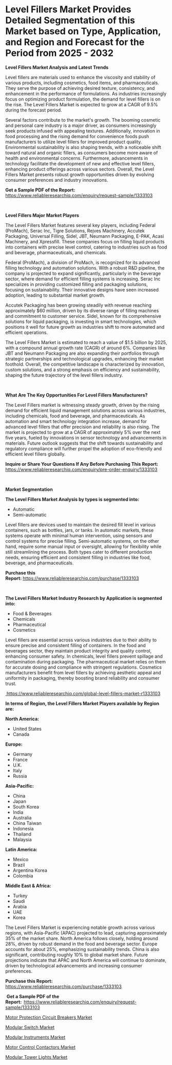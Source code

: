 <p><h1>Level Fillers Market Provides Detailed Segmentation of this Market based on Type, Application, and Region and Forecast for the Period from 2025 - 2032</h1></p><p><strong>Level Fillers Market Analysis and Latest Trends</strong></p>
<p><p>Level fillers are materials used to enhance the viscosity and stability of various products, including cosmetics, food items, and pharmaceuticals. They serve the purpose of achieving desired texture, consistency, and enhancement in the performance of formulations. As industries increasingly focus on optimizing product formulation, the demand for level fillers is on the rise. The Level Fillers Market is expected to grow at a CAGR of 9.5% during the forecast period.</p><p>Several factors contribute to the market's growth. The booming cosmetic and personal care industry is a major driver, as consumers increasingly seek products infused with appealing textures. Additionally, innovation in food processing and the rising demand for convenience foods push manufacturers to utilize level fillers for improved product quality. Environmental sustainability is also shaping trends, with a noticeable shift toward natural and organic fillers, as consumers become more aware of health and environmental concerns. Furthermore, advancements in technology facilitate the development of new and effective level fillers, enhancing product offerings across various sectors. Overall, the Level Fillers Market presents robust growth opportunities driven by evolving consumer preferences and industry innovations.</p></p>
<p><strong>Get a Sample PDF of the Report:&nbsp;</strong> <a href="https://www.reliableresearchiq.com/enquiry/request-sample/1333103?utm_campaign=2886&utm_medium=2&utm_source=Github&utm_content=ia&utm_term=24032025&utm_id=level-fillers">https://www.reliableresearchiq.com/enquiry/request-sample/1333103</a></p>
<p>&nbsp;</p>
<p><strong>Level Fillers Major Market Players</strong></p>
<p><p>The Level Fillers Market features several key players, including Federal (ProMach), Serac Inc, Tigre Solutions, Rejves Machinery, Accutek Packaging, Universal Filling, Sidel, JBT, Neumann Packaging, E-PAK, Acasi Machinery, and Xpressfill. These companies focus on filling liquid products into containers with precise level control, catering to industries such as food and beverage, pharmaceuticals, and chemicals.</p><p>Federal (ProMach), a division of ProMach, is recognized for its advanced filling technology and automation solutions. With a robust R&D pipeline, the company is projected to expand significantly, particularly in the beverage sector, where demand for efficient filling systems is increasing. Serac Inc specializes in providing customized filling and packaging solutions, focusing on sustainability. Their innovative designs have seen increased adoption, leading to substantial market growth.</p><p>Accutek Packaging has been growing steadily with revenue reaching approximately $60 million, driven by its diverse range of filling machines and commitment to customer service. Sidel, known for its comprehensive solutions for liquid packaging, is investing in smart technologies, which positions it well for future growth as industries shift to more automated and efficient operations.</p><p>The Level Fillers Market is estimated to reach a value of $1.5 billion by 2025, with a compound annual growth rate (CAGR) of around 6%. Companies like JBT and Neumann Packaging are also expanding their portfolios through strategic partnerships and technological upgrades, enhancing their market foothold. Overall, the competitive landscape is characterized by innovation, custom solutions, and a strong emphasis on efficiency and sustainability, shaping the future trajectory of the level fillers industry.</p></p>
<p>&nbsp;</p>
<p><strong>What Are The Key Opportunities For Level Fillers Manufacturers?</strong></p>
<p><p>The Level Fillers market is witnessing steady growth, driven by the rising demand for efficient liquid management solutions across various industries, including chemicals, food and beverage, and pharmaceuticals. As automation and smart technology integration increase, demand for advanced level fillers that offer precision and reliability is also rising. The market is projected to grow at a CAGR of approximately 5% over the next five years, fueled by innovations in sensor technology and advancements in materials. Future outlook suggests that the shift towards sustainability and regulatory compliance will further propel the adoption of eco-friendly and efficient level fillers globally.</p></p>
<p><strong>Inquire or Share Your Questions If Any Before Purchasing This Report:</strong> <a href="https://www.reliableresearchiq.com/enquiry/pre-order-enquiry/1333103?utm_campaign=2886&utm_medium=2&utm_source=Github&utm_content=ia&utm_term=24032025&utm_id=level-fillers">https://www.reliableresearchiq.com/enquiry/pre-order-enquiry/1333103</a></p>
<p>&nbsp;</p>
<p><strong>Market Segmentation</strong></p>
<p><strong>The Level Fillers Market Analysis by types is segmented into:</strong></p>
<p><ul><li>Automatic</li><li>Semi-automatic</li></ul></p>
<p><p>Level fillers are devices used to maintain the desired fill level in various containers, such as bottles, jars, or tanks. In automatic markets, these systems operate with minimal human intervention, using sensors and control systems for precise filling. Semi-automatic systems, on the other hand, require some manual input or oversight, allowing for flexibility while still streamlining the process. Both types cater to different production needs, ensuring efficient and consistent filling in industries like food, beverage, and pharmaceuticals.</p></p>
<p><strong>Purchase this Report:&nbsp;</strong><a href="https://www.reliableresearchiq.com/purchase/1333103?utm_campaign=2886&utm_medium=2&utm_source=Github&utm_content=ia&utm_term=24032025&utm_id=level-fillers">https://www.reliableresearchiq.com/purchase/1333103</a></p>
<p>&nbsp;</p>
<p><strong>The Level Fillers Market Industry Research by Application is segmented into:</strong></p>
<p><ul><li>Food & Beverages</li><li>Chemicals</li><li>Pharmaceutical</li><li>Cosmetics</li></ul></p>
<p><p>Level fillers are essential across various industries due to their ability to ensure precise and consistent filling of containers. In the food and beverages sector, they maintain product integrity and quality control, enhancing consumer safety. In chemicals, level fillers prevent spillage and contamination during packaging. The pharmaceutical market relies on them for accurate dosing and compliance with stringent regulations. Cosmetics manufacturers benefit from level fillers by achieving aesthetic appeal and uniformity in packaging, thereby boosting brand reliability and consumer trust.</p></p>
<p><a href="https://www.reliableresearchiq.com/global-level-fillers-market-r1333103?utm_campaign=2886&utm_medium=2&utm_source=Github&utm_content=ia&utm_term=24032025&utm_id=level-fillers">&nbsp;https://www.reliableresearchiq.com/global-level-fillers-market-r1333103</a></p>
<p><strong>In terms of Region, the Level Fillers Market Players available by Region are:</strong></p>
<p>
    <p> <strong> North America: </strong>
        <ul>
            <li>United States</li>
            <li>Canada</li>
        </ul>
        </p> 
    <p> <strong> Europe: </strong>
        <ul>
            <li>Germany</li>
            <li>France</li>
            <li>U.K.</li>
            <li>Italy</li>
            <li>Russia</li>
        </ul>
        </p> 
    <p> <strong> Asia-Pacific: </strong>
        <ul>
            <li>China</li>
            <li>Japan</li>
            <li>South Korea</li>
            <li>India</li>
            <li>Australia</li>
            <li>China Taiwan</li>
            <li>Indonesia</li>
            <li>Thailand</li>
            <li>Malaysia</li>
        </ul>
        </p> 
    <p> <strong> Latin America: </strong>
        <ul>
            <li>Mexico</li>
            <li>Brazil</li>
            <li>Argentina Korea</li>
            <li>Colombia</li>
        </ul>
        </p> 
    <p> <strong> Middle East & Africa: </strong>
        <ul>
            <li>Turkey</li>
            <li>Saudi</li>
            <li>Arabia</li>
            <li>UAE</li>
            <li>Korea</li>
        </ul>
    </p>
    </p>
<p><p>The Level Fillers Market is experiencing notable growth across various regions, with Asia-Pacific (APAC) projected to lead, capturing approximately 35% of the market share. North America follows closely, holding around 28%, driven by robust demand in the food and beverage sector. Europe accounts for about 25%, emphasizing sustainability trends. China is also significant, contributing roughly 10% to global market share. Future projections indicate that APAC and North America will continue to dominate, driven by technological advancements and increasing consumer preferences.</p></p>
<p><strong>Purchase this Report: </strong><a href="https://www.reliableresearchiq.com/purchase/1333103?utm_campaign=2886&utm_medium=2&utm_source=Github&utm_content=ia&utm_term=24032025&utm_id=level-fillers">https://www.reliableresearchiq.com/purchase/1333103</a></p>
<p>&nbsp;<strong>Get a Sample PDF of the Report:&nbsp;&nbsp;</strong><a href="https://www.reliableresearchiq.com/enquiry/request-sample/1333103?utm_campaign=2886&utm_medium=2&utm_source=Github&utm_content=ia&utm_term=24032025&utm_id=level-fillers">https://www.reliableresearchiq.com/enquiry/request-sample/1333103</a></p>
<p><strong></strong></p>
<p><p><a href="https://www.linkedin.com/pulse/motor-protection-circuit-breakers-market-outlook-from-2025-f5kqc?utm_campaign=2886&utm_medium=2&utm_source=Github&utm_content=ia&utm_term=24032025&utm_id=level-fillers">Motor Protection Circuit Breakers Market</a></p><p><a href="https://www.linkedin.com/pulse/global-modular-switch-market-trends-analysis-future-ydspc?utm_campaign=2886&utm_medium=2&utm_source=Github&utm_content=ia&utm_term=24032025&utm_id=level-fillers">Modular Switch Market</a></p><p><a href="https://www.linkedin.com/pulse/in-depth-modular-instruments-market-analysis-examining-guyvc?utm_campaign=2886&utm_medium=2&utm_source=Github&utm_content=ia&utm_term=24032025&utm_id=level-fillers">Modular Instruments Market</a></p><p><a href="https://www.linkedin.com/pulse/motor-control-contactors-market-analysis-report-key-players-nad6c?utm_campaign=2886&utm_medium=2&utm_source=Github&utm_content=ia&utm_term=24032025&utm_id=level-fillers">Motor Control Contactors Market</a></p><p><a href="https://www.linkedin.com/pulse/growth-trajectory-modular-tower-lights-market-2025-2032-k2ntc?utm_campaign=2886&utm_medium=2&utm_source=Github&utm_content=ia&utm_term=24032025&utm_id=level-fillers">Modular Tower Lights Market</a></p></p>